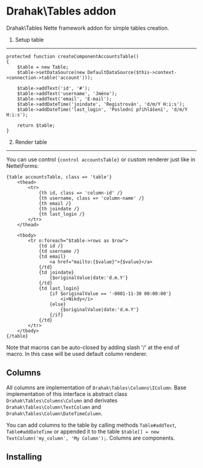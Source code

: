 Drahak\Tables addon
===================

Drahak\Tables Nette framework addon for simple tables creation.

1. Setup table
--------------

	protected function createComponentAccountsTable()
	{
		$table = new Table;
		$table->setDataSource(new DefaultDataSource($this->context->connection->table('account')));

		$table->addText('id', '#');
		$table->addText('username', 'Jméno');
		$table->addText('email', 'E-mail');
		$table->addDateTime('joindate', 'Registrován', 'd/m/Y H:i:s');
		$table->addDateTime('last_login', 'Poslední přihlášení', 'd/m/Y H:i:s');

		return $table;
	}

2. Render table
---------------
You can use control `{control accountsTable}` or custom renderer just like in Nette\Forms:

	{table accountsTable, class => 'table'}
		<thead>
			<tr>
				{th id, class => 'column-id' /}
				{th username, class => 'column-name' /}
				{th email /}
				{th joindate /}
				{th last_login /}
			</tr>
		</thead>

		<tbody>
			<tr n:foreach="$table->rows as $row">
				{td id /}
				{td username /}
				{td email}
					<a href="mailto:{$value}">{$value}</a>
				{/td}
				{td joindate}
					{$originalValue|date:'d.m.Y'}
				{/td}
				{td last_login}
					{if $originalValue == '-0001-11-30 00:00:00'}
						<i>Nikdy</i>
					{else}
						{$originalValue|date:'d.m.Y'}
					{/if}
				{/td}
			</tr>
		</tbody>
    {/table}

Note that macros can be auto-closed by adding slash '/' at the end of macro. In this case will be used default column renderer.

Columns
-------
All columns are implementation of `Drahak\Tables\Columns\IColumn`. Base implementation of this interface is abstract class `Drahak\Tables\Columns\Column` and derivates `Drahak\Tables\Column\TextColumn` and `Drahak\Tables\Column\DateTimeColumn`.

You can add columns to the table by calling methods `Table#addText`, `Table#addDateTime` or appended it to the table `$table[] = new TextColumn('my_column', 'My Column');`. Columns are components.

Installing
----------